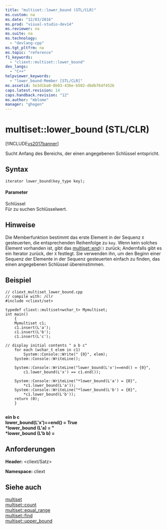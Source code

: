 ```yaml
---
title: "multiset::lower_bound (STL/CLR)"
ms.custom: na
ms.date: "12/03/2016"
ms.prod: "visual-studio-dev14"
ms.reviewer: na
ms.suite: na
ms.technology: 
  - "devlang-cpp"
ms.tgt_pltfrm: na
ms.topic: "reference"
f1_keywords: 
  - "cliext::multiset::lower_bound"
dev_langs: 
  - "C++"
helpviewer_keywords: 
  - "lower_bound-Member [STL/CLR]"
ms.assetid: 5e3d1ba0-8b03-436e-b502-dbdb764f452b
caps.latest.revision: 14
caps.handback.revision: "12"
ms.author: "mblome"
manager: "ghogen"
---
```

# multiset::lower_bound (STL/CLR)
[!INCLUDE[vs2017banner](../assembler/inline/includes/vs2017banner.md)]

Sucht Anfang des Bereichs, der einen angegebenen Schlüssel entspricht.  
  
## Syntax  
  
```  
iterator lower_bound(key_type key);  
```  
  
#### Parameter  
 Schlüssel  
 Für zu suchen Schlüsselwert.  
  
## Hinweise  
 Die Memberfunktion bestimmt das erste Element in der Sequenz `X` gesteuerten, die entsprechenden Reihenfolge zu `key`.  Wenn kein solches Element vorhanden ist, gibt das [multiset::end](../dotnet/multiset-end-stl-clr.md)`()` zurück; Andernfalls gibt es ein Iterator zurück, der `X` festlegt.  Sie verwenden ihn, um den Beginn einer Sequenz der Elemente in der Sequenz gesteuerten einfach zu finden, das einen angegebenen Schlüssel übereinstimmen.  
  
## Beispiel  
  
```  
// cliext_multiset_lower_bound.cpp   
// compile with: /clr   
#include <cliext/set>   
  
typedef cliext::multiset<wchar_t> Mymultiset;   
int main()   
    {   
    Mymultiset c1;   
    c1.insert(L'a');   
    c1.insert(L'b');   
    c1.insert(L'c');   
  
// display initial contents " a b c"   
    for each (wchar_t elem in c1)   
        System::Console::Write(" {0}", elem);   
    System::Console::WriteLine();   
  
    System::Console::WriteLine("lower_bound(L'x')==end() = {0}",   
        c1.lower_bound(L'x') == c1.end());   
  
    System::Console::WriteLine("*lower_bound(L'a') = {0}",   
        *c1.lower_bound(L'a'));   
    System::Console::WriteLine("*lower_bound(L'b') = {0}",   
        *c1.lower_bound(L'b'));   
    return (0);   
    }  
  
```  
  
  **ein b c**  
**lower\_bound\(L'x'\)\=\=end\(\) \= True**  
**\*lower\_bound \(L'a\) \= "**  
**\*lower\_bound \(L'b b\) \=**   
## Anforderungen  
 **Header:** \<cliext\/Satz\>  
  
 **Namespace:** cliext  
  
## Siehe auch  
 [multiset](../dotnet/multiset-stl-clr.md)   
 [multiset::count](../dotnet/multiset-count-stl-clr.md)   
 [multiset::equal\_range](../dotnet/multiset-equal-range-stl-clr.md)   
 [multiset::find](../dotnet/multiset-find-stl-clr.md)   
 [multiset::upper\_bound](../dotnet/multiset-upper-bound-stl-clr.md)